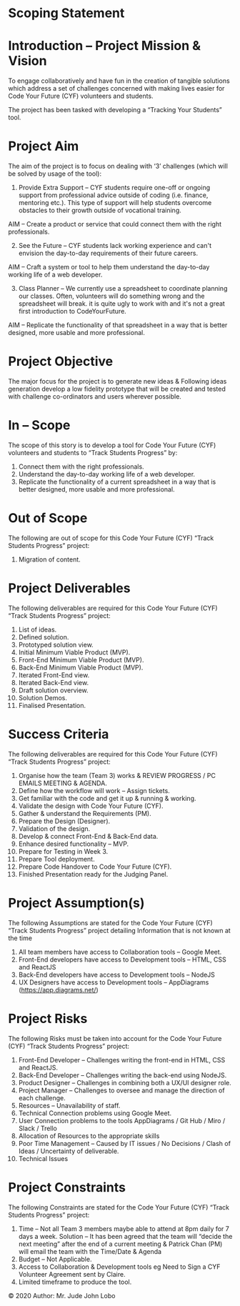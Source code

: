 # Scoping Statement

# Introduction – Project Mission & Vision

To engage collaboratively and have fun in the creation of tangible solutions which address a set of challenges concerned with making lives easier for Code Your Future (CYF) volunteers and students.

The project has been tasked with developing a “Tracking Your Students” tool.

# Project Aim

The aim of the project is to focus on dealing with ‘3’ challenges (which will be solved by usage of the tool):

1. Provide Extra Support – CYF students require one-off or ongoing support from professional advice outside of coding (i.e. finance, mentoring etc.). This type of support will help students overcome obstacles to their growth outside of vocational training.

AIM – Create a product or service that could connect them with the right professionals.

2. See the Future – CYF students lack working experience and can't envision the day-to-day requirements of their future careers.

AIM – Craft a system or tool to help them understand the day-to-day working life of a web developer.

3. Class Planner – We currently use a spreadsheet to coordinate planning our classes. Often, volunteers will do something wrong and the spreadsheet will break. it is quite ugly to work with and it's not a great first introduction to CodeYourFuture.

AIM – Replicate the functionality of that spreadsheet in a way that is better designed, more usable and more professional.

# Project Objective

The major focus for the project is to generate new ideas & Following ideas generation develop a low fidelity prototype that will be created and tested with challenge co-ordinators and users wherever possible.

# In – Scope

The scope of this story is to develop a tool for Code Your Future (CYF) volunteers and students to “Track Students Progress” by:

1. Connect them with the right professionals.
2. Understand the day-to-day working life of a web developer.
3. Replicate the functionality of a current spreadsheet in a way that is better designed, more usable and more professional.

# Out of Scope

The following are out of scope for this Code Your Future (CYF) “Track Students Progress” project:

1. Migration of content.

# Project Deliverables

The following deliverables are required for this Code Your Future (CYF) “Track Students Progress” project:

1. List of ideas.
2. Defined solution.
3. Prototyped solution view.
4. Initial Minimum Viable Product (MVP).
5. Front-End Minimum Viable Product (MVP).
6. Back-End Minimum Viable Product (MVP).
7. Iterated Front-End view.
8. Iterated Back-End view.
9. Draft solution overview.
10. Solution Demos.
11. Finalised Presentation.

# Success Criteria

The following deliverables are required for this Code Your Future (CYF) “Track Students Progress” project:

1. Organise how the team (Team 3) works & REVIEW PROGRESS / PC EMAILS MEETING & AGENDA.
2. Define how the workflow will work – Assign tickets.
3. Get familiar with the code and get it up & running & working.
4. Validate the design with Code Your Future (CYF).
5. Gather & understand the Requirements (PM).
6. Prepare the Design (Designer).
7. Validation of the design.
8. Develop & connect Front-End & Back-End data.
9. Enhance desired functionality – MVP.
10. Prepare for Testing in Week 3.
11. Prepare Tool deployment.
12. Prepare Code Handover to Code Your Future (CYF).
13. Finished Presentation ready for the Judging Panel.

# Project Assumption(s)

The following Assumptions are stated for the Code Your Future (CYF) “Track Students Progress” project detailing Information that is not known at the time

1. All team members have access to Collaboration tools – Google Meet.
2. Front-End developers have access to Development tools – HTML, CSS and ReactJS
3. Back-End developers have access to Development tools – NodeJS
4. UX Designers have access to Development tools – AppDiagrams (https://app.diagrams.net/)

# Project Risks

The following Risks must be taken into account for the Code Your Future (CYF) “Track Students Progress” project:

1. Front-End Developer – Challenges writing the front-end in HTML, CSS and ReactJS.
2. Back-End Developer – Challenges writing the back-end using NodeJS.
3. Product Designer – Challenges in combining both a UX/UI designer role.
4. Project Manager – Challenges to oversee and manage the direction of each challenge.
5. Resources – Unavailability of staff.
6. Technical Connection problems using Google Meet.
7. User Connection problems to the tools AppDiagrams / Git Hub / Miro / Slack / Trello
8. Allocation of Resources to the appropriate skills
9. Poor Time Management – Caused by IT issues / No Decisions / Clash of Ideas / Uncertainty of deliverable.
10. Technical Issues

# Project Constraints

The following Constraints are stated for the Code Your Future (CYF) “Track Students Progress” project:

1. Time – Not all Team 3 members maybe able to attend at 8pm daily for 7 days a week.
Solution – It has been agreed that the team will “decide the next meeting” after the end of a current meeting & Patrick Chan (PM) will email the team with the Time/Date & Agenda
2. Budget – Not Applicable.
3. Access to Collaboration & Development tools eg Need to Sign a CYF Volunteer Agreement sent by Claire.
4. Limited timeframe to produce the tool.

© 2020 Author: Mr. Jude John Lobo
